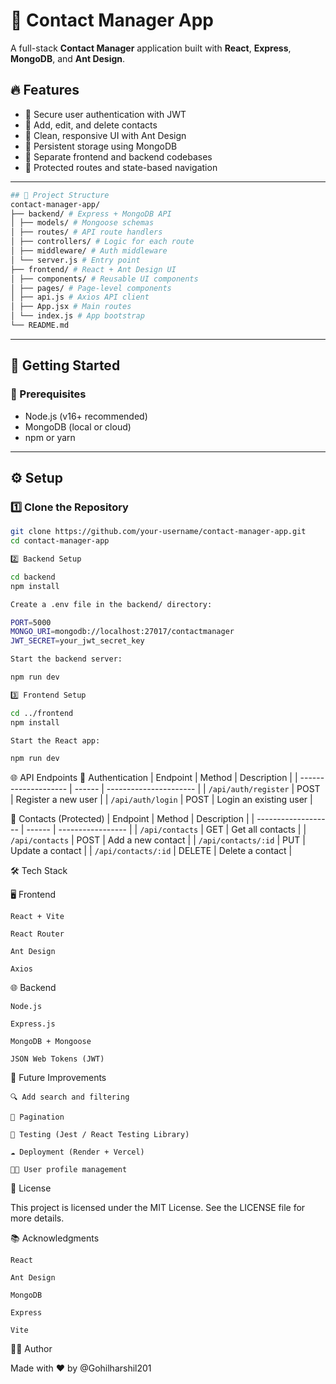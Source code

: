 # 📒 Contact Manager App

A full-stack **Contact Manager** application built with **React**, **Express**, **MongoDB**, and **Ant Design**.

## 🔥 Features

- 🔐 Secure user authentication with JWT
- 📇 Add, edit, and delete contacts
- 🔎 Clean, responsive UI with Ant Design
- 💾 Persistent storage using MongoDB
- 🧼 Separate frontend and backend codebases
- 🧠 Protected routes and state-based navigation

---
```bash
## 📁 Project Structure
contact-manager-app/
├── backend/ # Express + MongoDB API
│ ├── models/ # Mongoose schemas
│ ├── routes/ # API route handlers
│ ├── controllers/ # Logic for each route
│ ├── middleware/ # Auth middleware
│ └── server.js # Entry point
├── frontend/ # React + Ant Design UI
│ ├── components/ # Reusable UI components
│ ├── pages/ # Page-level components
│ ├── api.js # Axios API client
│ ├── App.jsx # Main routes
│ └── index.js # App bootstrap
└── README.md

```
---

## 🚀 Getting Started

### 🔧 Prerequisites

- Node.js (v16+ recommended)
- MongoDB (local or cloud)
- npm or yarn

---

## ⚙️ Setup

### 1️⃣ Clone the Repository

```bash
git clone https://github.com/your-username/contact-manager-app.git
cd contact-manager-app

2️⃣ Backend Setup

cd backend
npm install

Create a .env file in the backend/ directory:

PORT=5000
MONGO_URI=mongodb://localhost:27017/contactmanager
JWT_SECRET=your_jwt_secret_key

Start the backend server:

npm run dev

3️⃣ Frontend Setup

cd ../frontend
npm install

Start the React app:

npm run dev

```
🌐 API Endpoints
🔐 Authentication
| Endpoint             | Method | Description            |
| -------------------- | ------ | ---------------------- |
| `/api/auth/register` | POST   | Register a new user    |
| `/api/auth/login`    | POST   | Login an existing user |

📇 Contacts (Protected)
| Endpoint            | Method | Description       |
| ------------------- | ------ | ----------------- |
| `/api/contacts`     | GET    | Get all contacts  |
| `/api/contacts`     | POST   | Add a new contact |
| `/api/contacts/:id` | PUT    | Update a contact  |
| `/api/contacts/:id` | DELETE | Delete a contact  |

🛠 Tech Stack

🖥 Frontend

    React + Vite
    
    React Router
    
    Ant Design
    
    Axios

🌐 Backend

    Node.js
    
    Express.js
    
    MongoDB + Mongoose
    
    JSON Web Tokens (JWT)

🧪 Future Improvements

    🔍 Add search and filtering

    🧾 Pagination

    🧪 Testing (Jest / React Testing Library)

    ☁️ Deployment (Render + Vercel)

    🧑‍💼 User profile management

📄 License

This project is licensed under the MIT License.
See the LICENSE file for more details.

📚 Acknowledgments

    React

    Ant Design

    MongoDB

    Express

    Vite

👨‍💻 Author

Made with ❤️ by @Gohilharshil201
